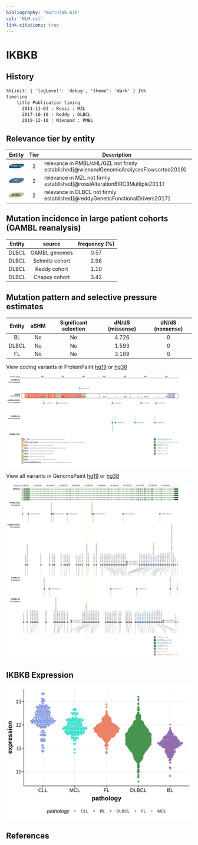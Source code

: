 ```yaml
---
bibliography: 'morinlab.bib'
csl: 'NLM.csl'
link-citations: true
---
```

# IKBKB

## History
```mermaid
%%{init: { 'logLevel': 'debug', 'theme': 'dark' } }%%
timeline
    title Publication timing
      2011-11-03 : Rossi : MZL
      2017-10-10 : Reddy : DLBCL
      2019-12-10 : Wienand : PMBL
```

## Relevance tier by entity

|Entity|Tier|Description                              |
|:------:|:----:|-----------------------------------------|
|![PMBL](images/icons/PMBL_tier2.png)|2|relevance in PMBL/cHL/GZL not firmly established[@wienandGenomicAnalysesFlowsorted2019]|
|![MZL](images/icons/MZL_tier2.png)|2|relevance in MZL not firmly established[@rossiAlterationBIRC3Multiple2011]|
|![DLBCL](images/icons/DLBCL_tier2.png) |2   |relevance in DLBCL not firmly established[@reddyGeneticFunctionalDrivers2017]|

## Mutation incidence in large patient cohorts (GAMBL reanalysis)

|Entity|source        |frequency (%)|
|:------:|:--------------:|:-------------:|
|DLBCL |GAMBL genomes |0.57         |
|DLBCL |Schmitz cohort|2.98         |
|DLBCL |Reddy cohort  |1.10         |
|DLBCL |Chapuy cohort |3.42         |

## Mutation pattern and selective pressure estimates

|Entity|aSHM|Significant selection|dN/dS (missense)|dN/dS (nonsense)|
|:------:|:----:|:---------------------:|:----------------:|:----------------:|
|BL    |No  |No                   |4.726           |0               |
|DLBCL |No  |No                   |1.593           |0               |
|FL    |No  |No                   |3.189           |0               |




View coding variants in ProteinPaint [hg19](https://morinlab.github.io/LLMPP/GAMBL/IKBKB_protein.html)  or [hg38](https://morinlab.github.io/LLMPP/GAMBL/IKBKB_protein_hg38.html)

![](images/proteinpaint/IKBKB_NM_001556.svg)

View all variants in GenomePaint [hg19](https://morinlab.github.io/LLMPP/GAMBL/IKBKB.html)  or [hg38](https://morinlab.github.io/LLMPP/GAMBL/IKBKB_hg38.html)

![](images/proteinpaint/IKBKB.svg)

## IKBKB Expression
![](images/gene_expression/IKBKB_by_pathology.svg)
<!-- ORIGIN: rossiAlterationBIRC3Multiple2011a -->
<!-- MZL: rossiAlterationBIRC3Multiple2011a -->
<!-- DLBCL: reddyGeneticFunctionalDrivers2017 -->
<!-- PMBL: wienandGenomicAnalysesFlowsorted2019b -->

## References
